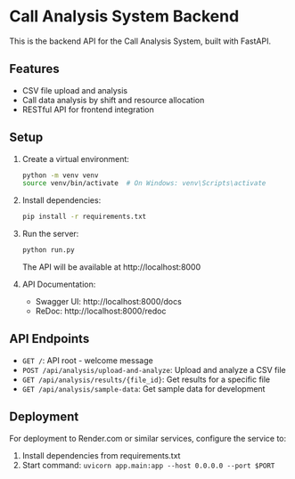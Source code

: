 # Call Analysis System Backend

This is the backend API for the Call Analysis System, built with FastAPI.

## Features

- CSV file upload and analysis
- Call data analysis by shift and resource allocation
- RESTful API for frontend integration

## Setup

1. Create a virtual environment:
   ```bash
   python -m venv venv
   source venv/bin/activate  # On Windows: venv\Scripts\activate
   ```

2. Install dependencies:
   ```bash
   pip install -r requirements.txt
   ```

3. Run the server:
   ```bash
   python run.py
   ```

   The API will be available at http://localhost:8000

4. API Documentation:
   - Swagger UI: http://localhost:8000/docs
   - ReDoc: http://localhost:8000/redoc

## API Endpoints

- `GET /`: API root - welcome message
- `POST /api/analysis/upload-and-analyze`: Upload and analyze a CSV file
- `GET /api/analysis/results/{file_id}`: Get results for a specific file
- `GET /api/analysis/sample-data`: Get sample data for development

## Deployment

For deployment to Render.com or similar services, configure the service to:

1. Install dependencies from requirements.txt
2. Start command: `uvicorn app.main:app --host 0.0.0.0 --port $PORT` 